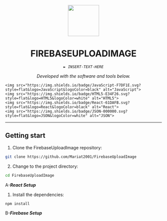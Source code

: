 <p align="center">
  <img src="https://cdn-icons-png.flaticon.com/512/6295/6295417.png" width="100" />
</p>
<p align="center">
    <h1 align="center">FIREBASEUPLOADIMAGE</h1>
</p>
<p align="center">
    <em><code>► INSERT-TEXT-HERE</code></em>
</p>

<p align="center">
		<em>Developed with the software and tools below.</em>
</p>
<p align="center">

	<img src="https://img.shields.io/badge/JavaScript-F7DF1E.svg?style=flat&logo=JavaScript&logoColor=black" alt="JavaScript">
	<img src="https://img.shields.io/badge/HTML5-E34F26.svg?style=flat&logo=HTML5&logoColor=white" alt="HTML5">
	<img src="https://img.shields.io/badge/React-61DAFB.svg?style=flat&logo=React&logoColor=black" alt="React">
	<img src="https://img.shields.io/badge/JSON-000000.svg?style=flat&logo=JSON&logoColor=white" alt="JSON">

	
</p>
<hr>

##  Getting start

1. Clone the FirebaseUploadImage repository:

```sh
git clone https://github.com/Mariat2001/FirebaseUploadImage
```
2. Change to the project directory:

```sh
cd FirebaseUploadImage
```
  A-***React Setup***
  
1. Install the dependencies:

```sh
npm install
```
  B-***Firebase Setup***









